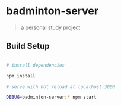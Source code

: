 # badminton-server

> a personal study project

## Build Setup

``` bash

# install dependencies

npm install

# serve with hot reload at localhost:3000

DEBUG=badminton-server:* npm start
